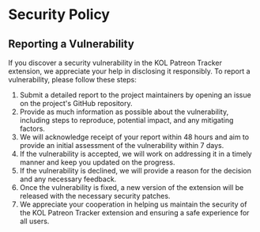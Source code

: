 # Security Policy

## Reporting a Vulnerability
If you discover a security vulnerability in the KOL Patreon Tracker extension, we appreciate your help in disclosing it responsibly. To report a vulnerability, please follow these steps:

1. Submit a detailed report to the project maintainers by opening an issue on the project's GitHub repository.
2. Provide as much information as possible about the vulnerability, including steps to reproduce, potential impact, and any mitigating factors.
3. We will acknowledge receipt of your report within 48 hours and aim to provide an initial assessment of the vulnerability within 7 days.
4. If the vulnerability is accepted, we will work on addressing it in a timely manner and keep you updated on the progress.
5. If the vulnerability is declined, we will provide a reason for the decision and any necessary feedback.
6. Once the vulnerability is fixed, a new version of the extension will be released with the necessary security patches.
7. We appreciate your cooperation in helping us maintain the security of the KOL Patreon Tracker extension and ensuring a safe experience for all users.
